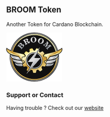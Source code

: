 ## BROOM Token

Another Token for Cardano Blockchain.

![BroomToken](/broom.png)


### Support or Contact

Having trouble ? Check out our [website](https://broom.autos/)
